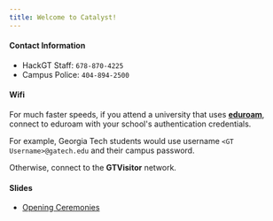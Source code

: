 ```yaml
---
title: Welcome to Catalyst!
---
```



#### **Contact Information**
* HackGT Staff: `678-870-4225`
* Campus Police: `404-894-2500`

#### **Wifi**
For much faster speeds, if you attend a university that uses **[eduroam](https://www.eduroam.org/where/)**, connect to eduroam with your school's authentication credentials.

For example, Georgia Tech students would use username `<GT Username>@gatech.edu` and their campus password.

Otherwise, connect to the **GTVisitor** network.

#### **Slides**
* [Opening Ceremonies](https://docs.google.com/presentation/d/109Xm3n3x3_J-qhs-dNOUbl6zSnSzcda7kd-vLMSdfbg/edit?usp=sharing)
